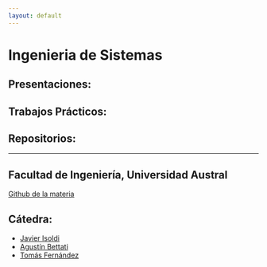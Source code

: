 ```yaml
---
layout: default
---
```


# Ingenieria de Sistemas

## Presentaciones:

## Trabajos Prácticos:

## Repositorios:

---

## Facultad de Ingeniería, Universidad Austral

[Github de la materia](https://github.com/austral-ingsis)

## Cátedra:

* [Javier Isoldi](//github.com/jisoldi)
* [Agustín Bettati](//github.com/AgustinBettati)
* [Tomás Fernández](//github.com/tomsfernandez)
